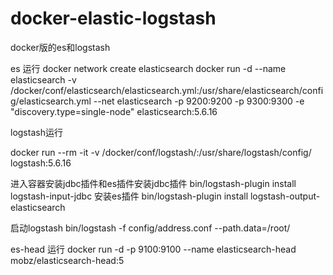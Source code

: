 # docker-elastic-logstash
docker版的es和logstash

es 运行
	docker network create elasticsearch
	docker run -d --name elasticsearch -v /docker/conf/elasticsearch/elasticsearch.yml:/usr/share/elasticsearch/config/elasticsearch.yml --net elasticsearch -p 9200:9200 -p 9300:9300 -e "discovery.type=single-node" elasticsearch:5.6.16

logstash运行

docker run --rm -it -v /docker/conf/logstash/:/usr/share/logstash/config/ logstash:5.6.16

进入容器安装jdbc插件和es插件安装jdbc插件
bin/logstash-plugin install logstash-input-jdbc
安装es插件
bin/logstash-plugin install logstash-output-elasticsearch

启动logstash
bin/logstash -f config/address.conf --path.data=/root/

es-head 运行
docker run -d -p 9100:9100 --name elasticsearch-head mobz/elasticsearch-head:5

